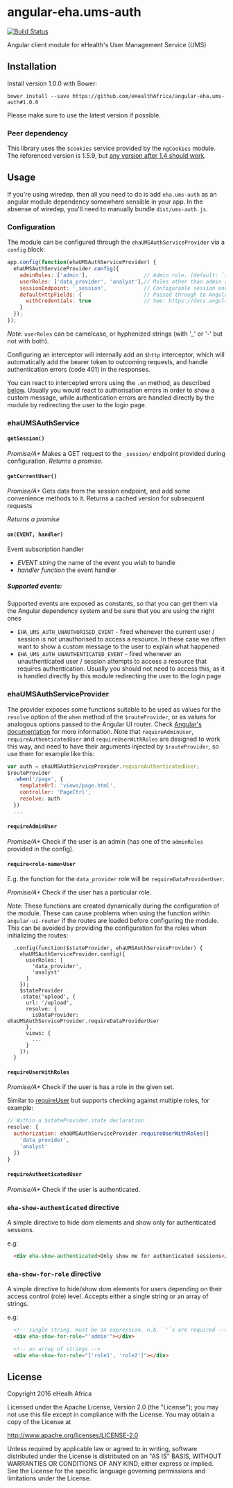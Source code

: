 # angular-eha.ums-auth

[![Build Status](https://travis-ci.org/eHealthAfrica/angular-eha.ums-auth.svg?&branch=master)](https://travis-ci.org/eHealthAfrica/angular-eha.ums-auth)

Angular client module for eHealth's User Management Service (UMS)

## Installation

Install version 1.0.0 with Bower:

    bower install --save https://github.com/eHealthAfrica/angular-eha.ums-auth#1.0.0

Please make sure to use the latest version if possible.

### Peer dependency

This library uses the `$cookies` service provided by the `ngCookies`
module. The referenced version is 1.5.9, but [any version after 1.4
should
work](https://code.angularjs.org/1.5.9/docs/api/ngCookies/service/$cookies).

## Usage

If you're using wiredep, then all you need to do is add
`eha.ums-auth` as an angular module dependency somewhere
sensible in your app. In the absense of wiredep, you'll need to
manually bundle `dist/ums-auth.js`.

### Configuration

The module can be configured through the
`ehaUMSAuthServiceProvider` via a `config` block:

```javascript
app.config(function(ehaUMSAuthServiceProvider) {
  ehaUMSAuthServiceProvider.config({
    adminRoles: ['admin'],                  // Admin role. (default: `['_admin']`)
    userRoles: ['data_provider', 'analyst'],// Roles other than admin roles
    sessionEndpoint: '_session',            // Configurable session endpoint (default: `'_session'`)
    defaultHttpFields: {                    // Passed through to Angular's $http config (default: unset)
      withCredentials: true                 // See: https://docs.angularjs.org/api/ng/service/$http#usage
    }
  });
});
```

_Note_: `userRoles` can be camelcase, or hyphenized strings (with '_' or '-' but not with both).

Configuring an interceptor will internally add an `$http` interceptor,
which will automatically add the bearer token to outcoming requests,
and handle authentication errors (code 401) in the responses.

You can react to intercepted errors using the `.on` method, as
described [below](#onevent-handler). Usually you would react to
authorisation errors in order to show a custom message, while
authentication errors are handled directly by the module by
redirecting the user to the login page.

### ehaUMSAuthService

#### `getSession()`

_Promise/A+_ Makes a GET request to the `_session/` endpoint provided
during configuration. _Returns a promise._

#### `getCurrentUser()`

_Promise/A+_ Gets data from the session endpoint, and add some
convenience methods to it. Returns a cached version for subsequent
requests

_Returns a promise_

#### `on(EVENT, handler)`

Event subscription handler

- *EVENT* _string_ the name of the event you wish to handle
- *handler* _function_ the event handler

##### Supported events:

Supported events are exposed as constants, so that you can get them
via the Angular dependency system and be sure that you are using the
right ones

- `EHA_UMS_AUTH_UNAUTHORISED_EVENT` - fired whenever the current user
  / session is not unauthorised to access a resource. In these case we
  often want to show a custom message to the user to explain what
  happened
- `EHA_UMS_AUTH_UNAUTHENTICATED_EVENT` - fired whenever an
  unauthenticated user / session attempts to access a resource that
  requires authentication. Usually you should not need to access this,
  as it is handled directly by this module redirecting the user to the
  login page

### ehaUMSAuthServiceProvider

The provider exposes some functions suitable to be used as values for
the `resolve` option of the `when` method of the `$routeProvider`, or
as values for analogous options passed to the Angular UI router. Check
[Angular's
documentation](https://docs.angularjs.org/api/ngRoute/provider/$routeProvider)
for more information. Note that `requireAdminUser`,
`requireAuthenticatedUser` and `requireUserWithRoles` are designed to work this way, and need to
have their arguments injected by `$routeProvider`, so use them for
example like this:

```js
var auth = ehaUMSAuthServiceProvider.requireAuthenticatedUser;
$routeProvider
  .when('/page', {
    templateUrl: 'views/page.html',
    controller: 'PageCtrl',
    resolve: auth
  })
  ...
```

#### `requireAdminUser`

_Promise/A+_ Check if the user is an admin (has one of the `adminRoles` provided in the config).

#### `require<role-name>User`

E.g. the function for the `data_provider` role will be `requireDataProviderUser`.

_Promise/A+_ Check if the user has a particular role.

_Note_: These functions are created dynamically during the configuration of the module. These can cause problems when using the function within `angular-ui-router` if the routes are loaded before configuring the module. This can be avoided by providing the configuration for the roles when initializing the routes:

```
  .config(function($stateProvider, ehaUMSAuthServiceProvider) {
    ehaUMSAuthServiceProvider.config({
      userRoles: [
        'data_provider',
        'analyst'
      ]
    });
    $stateProvider
    .state('upload', {
      url: '/upload',
      resolve: {
        isDataProvider: ehaUMSAuthServiceProvider.requireDataProviderUser
      },
      views: {
        ...
      }
    });
  }
```

#### `requireUserWithRoles`

_Promise/A+_ Check if the user is has a role in the given set.

Similar to [require<role-name>User](#requirerole-nameuser) but supports checking against multiple roles, for example:

```js
// Within a $stateProvider.state declaration
resolve: {
  authorization: ehaUMSAuthServiceProvider.requireUserWithRoles([
    'data_provider',
    'analyst'
  ])
}
```

#### `requireAuthenticatedUser`

_Promise/A+_ Check if the user is authenticated.

### `eha-show-authenticated` directive

A simple directive to hide dom elements and show only for authenticated sessions.

e.g:

```html
  <div eha-show-authenticated>Only show me for authenticated sessions</div>
```

### `eha-show-for-role` directive

A simple directive to hide/show dom elements for users depending on their access control (role) level.  Accepts either a single string or an array of strings.

e.g:

```html
  <!-- single string. must be an expression. n.b. `'`s are required -->
  <div eha-show-for-role="'admin'"></div>

  <!-- an array of strings -->
  <div eha-show-for-role="['role1', 'role2']"></div>
```

## License

Copyright 2016 eHealh Africa

Licensed under the Apache License, Version 2.0 (the "License"); you
may not use this file except in compliance with the License.  You may
obtain a copy of the License at

http://www.apache.org/licenses/LICENSE-2.0

Unless required by applicable law or agreed to in writing, software
distributed under the License is distributed on an "AS IS" BASIS,
WITHOUT WARRANTIES OR CONDITIONS OF ANY KIND, either express or
implied.  See the License for the specific language governing
permissions and limitations under the License.
